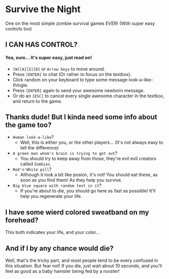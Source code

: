 Survive the Night
===

One on the most simple zombie survival games EVER! (With super easy controls too)

## I CAN HAS CONTROL? ##

#### Yea, sure... It's super easy, just read on! ####

* `[W][A][S][D]` or `Arrow keys` to move around.
* Press `[ENTER]` to chat (Or rather to focus on the textbox).
* Click random on your keyboard to type some message look-a-like-thingie.
* Press `[ENTER]` again to send your awesome newborn message.
* Or do an `[ESC]` to cancel every single awesome character in the textbox, and return to the game.



## Thanks dude! But I kinda need some info about the game too? ##

* `Human look-a-like`?
	* Well, this is either you, or the other players... (It's not always easy to tell the difference)
* `A green man whom's brain is trying to get out`?
	* You should try to keep away from those, they're evil evil creators called `Zombies`.
* `Red'n'White pill`?
	* Although it look a bit like posion, it's not! You should eat these, as soon as you find them! As they help you survive.
* `Big blue square with random text in it`?
	* If you're about to die, you should go here as fast as possible! It'll help you regenerate your life.



## I have some wierd colored sweatband on my forehead? ##
This both indicates your life, and your color...



## And if I by any chance would die? ##

Well, that's the tricky part, and most people tend to be every confused in this situation.
But fear not!
If you die, just wait about 10 seconds, and you'll feel as good as a baby hamster being fed by a rooster!